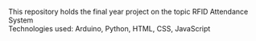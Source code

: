 This repository holds the final year project on the topic RFID Attendance System
<br/>
Technologies used: Arduino, Python, HTML, CSS, JavaScript